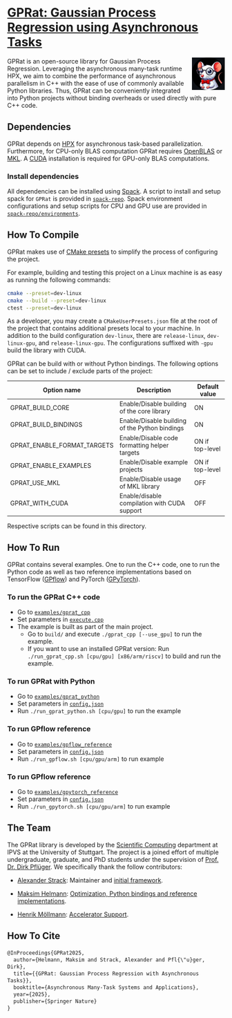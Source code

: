 # [GPRat: Gaussian Process Regression using Asynchronous Tasks]()

<img align="right" width="15%" src="/data/images/ratward_icon.jpg">
GPRat is an open-source library for Gaussian Process Regression.
Leveraging the asynchronous many-task runtime HPX, we aim to combine the performance of asynchronous parallelism in C++
with the ease of use of commonly available Python libraries.
Thus, GPRat can be conveniently integrated into Python projects without binding overheads or used directly with pure C++
code.

## Dependencies

GPRat depends on [HPX](https://hpx-docs.stellar-group.org/latest/html/index.html) for asynchronous task-based parallelization. 
Furthermore, for CPU-only BLAS computation GPRat requires [OpenBLAS](http://www.openmathlib.org/OpenBLAS/) or [MKL](https://www.intel.com/content/www/us/en/developer/tools/oneapi/onemkl.html).
A [CUDA](https://developer.nvidia.com/cuda-toolkit) installation is required for GPU-only BLAS computations.

### Install dependencies

All dependencies can be installed using [Spack](https://github.com/spack/spack).
A script to install and setup spack for `GPRat` is provided in [`spack-repo`](spack-repo).
Spack environment configurations and setup scripts for CPU and GPU use are provided in
[`spack-repo/environments`](spack-repo/environments).

## How To Compile

GPRat makes use of [CMake presets][1] to simplify the process of configuring the project.

For example, building and testing this project on a Linux machine is as easy as running the following commands:

```sh
cmake --preset=dev-linux
cmake --build --preset=dev-linux
ctest --preset=dev-linux
```

As a developer, you may create a `CMakeUserPresets.json` file at the root of the project that contains additional
presets local to your machine.
In addition to the build configuration `dev-linux`, there are `release-linux`, `dev-linux-gpu`, and `release-linux-gpu`.
The configurations suffixed with `-gpu` build the library with CUDA.

GPRat can be build with or without Python bindings.
The following options can be set to include / exclude parts of the project:

| Option name                 | Description                                    | Default value   |
|-----------------------------|------------------------------------------------|-----------------|
| GPRAT_BUILD_CORE            | Enable/Disable building of the core library    | ON              |
| GPRAT_BUILD_BINDINGS        | Enable/Disable building of the Python bindings | ON              |
| GPRAT_ENABLE_FORMAT_TARGETS | Enable/Disable code formatting helper targets  | ON if top-level |
| GPRAT_ENABLE_EXAMPLES       | Enable/Disable example projects                | ON if top-level |
| GPRAT_USE_MKL               | Enable/Disable usage of MKL library            | OFF             |
| GPRAT_WITH_CUDA             | Enable/disable compilation with CUDA support   | OFF             |

Respective scripts can be found in this directory.

## How To Run

GPRat contains several examples. One to run the C++ code, one to run the Python code as well as two reference
implementations based on TensorFlow ([GPflow](https://github.com/GPflow/GPflow)) and PyTorch
([GPyTorch](https://github.com/cornellius-gp/gpytorch)).

### To run the GPRat C++ code

- Go to [`examples/gprat_cpp`](examples/gprat_cpp/)
- Set parameters in [`execute.cpp`](examples/gprat_cpp/src/execute.cpp)
- The example is built as part of the main project.
  - Go to `build/` and execute `./gprat_cpp [--use_gpu]` to run the example.
  - If you want to use an installed GPRat version:
    Run `./run_gprat_cpp.sh [cpu/gpu] [x86/arm/riscv]` to build and run the example.

### To run GPRat with Python

- Go to [`examples/gprat_python`](examples/gprat_python/)
- Set parameters in [`config.json`](examples/gprat_python/config.json)
- Run `./run_gprat_python.sh [cpu/gpu]` to run the example

### To run GPflow reference

- Go to [`examples/gpflow_reference`](examples/gpflow_reference/)
- Set parameters in [`config.json`](examples/gpflow_reference/config.json)
- Run `./run_gpflow.sh [cpu/gpu/arm]` to run example

### To run GPflow reference

- Go to [`examples/gpytorch_reference`](examples/gpytorch_reference/)
- Set parameters in [`config.json`](examples/gpytorch_reference/config.json)
- Run `./run_gpytorch.sh [cpu/gpu/arm]` to run example

## The Team

The GPRat library is developed by the [Scientific Computing](https://www.ipvs.uni-stuttgart.de/departments/sc/)
department at IPVS at the University of Stuttgart.
The project is a joined effort of multiple undergraduate, graduate, and PhD students under the supervision of
[Prof. Dr. Dirk Pflüger](https://www.f05.uni-stuttgart.de/en/faculty/contactpersons/Pflueger-00005/).
We specifically thank the follow contributors:

- [Alexander Strack](https://www.ipvs.uni-stuttgart.de/de/institut/team/Strack-00001/):
  Maintainer and [initial framework](https://doi.org/10.1007/978-3-031-32316-4_5).

- [Maksim Helmann](https://de.linkedin.com/in/maksim-helmann-60b8701b1):
  [Optimization, Python bindings and reference implementations](https://doi.org/10.48550/arXiv.2505.00136).

- [Henrik Möllmann](https://www.linkedin.com/in/moellh/):
  [Accelerator Support](tbd.).

## How To Cite

```
@InProceedings{GPRat2025,
  author={Helmann, Maksim and Strack, Alexander and Pfl{\"u}ger, Dirk},
  title={{GPRat: Gaussian Process Regression with Asynchronous Tasks}},
  booktitle={Asynchronous Many-Task Systems and Applications},
  year={2025},
  publisher={Springer Nature}
}
```

[1]: https://cmake.org/cmake/help/latest/manual/cmake-presets.7.html
